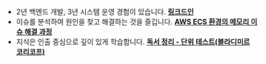* 2년 백엔드 개발, 3년 시스템 운영 경험이 있습니다.  **[링크드인](https://www.linkedin.com/in/mj-bae/)**
* 이슈를 분석하여 원인을 찾고 해결하는 것을 즐깁니다. **[AWS ECS 환경의 메모리 이슈 해결 과정](https://studynote.oopy.io/trouble-shooting/memory-leak)**
* 지식은 인출 중심으로 깊이 있게 학습합니다. **[독서 정리 - 단위 테스트(블라디미르 코리코프)](https://studynote.oopy.io/books/17)**
